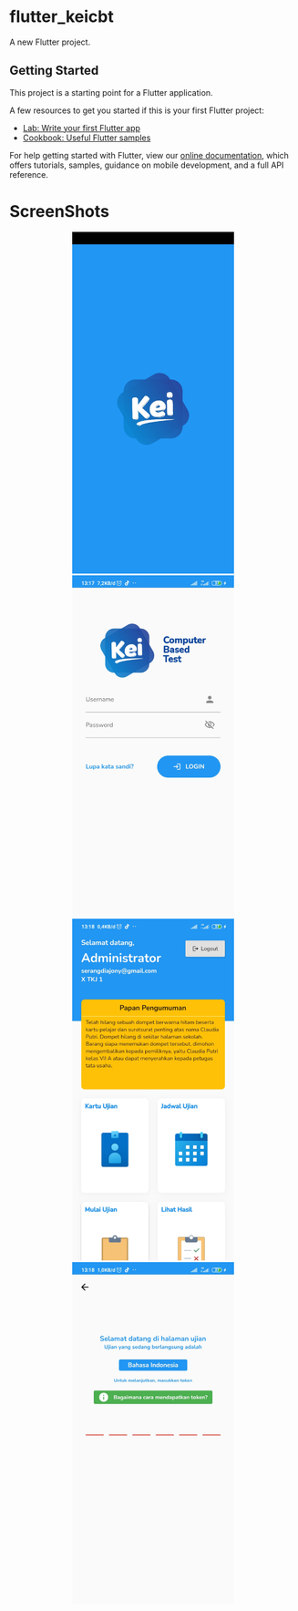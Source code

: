# flutter_keicbt

A new Flutter project.

## Getting Started

This project is a starting point for a Flutter application.

A few resources to get you started if this is your first Flutter project:

- [Lab: Write your first Flutter app](https://flutter.dev/docs/get-started/codelab)
- [Cookbook: Useful Flutter samples](https://flutter.dev/docs/cookbook)

For help getting started with Flutter, view our
[online documentation](https://flutter.dev/docs), which offers tutorials,
samples, guidance on mobile development, and a full API reference.
# ScreenShots
<div align="center">
    <img src="/screenshots/1.jpg" height="600px"</img> 
    <img src="/screenshots/2.jpg" height="600px"</img> 
    <img src="/screenshots/3.jpg" height="600px"</img> 
    <img src="/screenshots/4.jpg" height="600px"</img> 
</div>